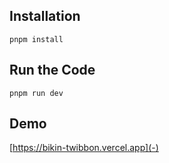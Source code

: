 ## Installation

`pnpm install`

## Run the Code

`pnpm run dev`

<h2>Demo</h2>

[https://bikin-twibbon.vercel.app](-)
